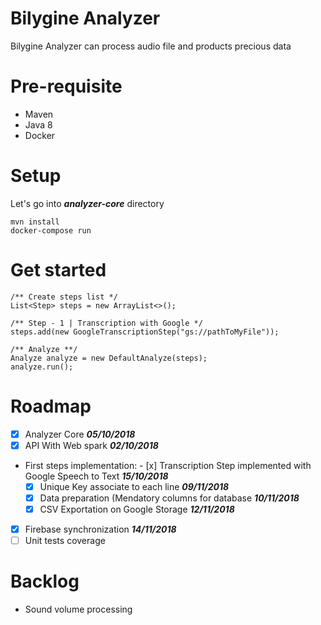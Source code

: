 # Bilygine Analyzer

Bilygine Analyzer can process audio file and products precious data 

# Pre-requisite

- Maven
- Java 8
- Docker

# Setup
Let's go into ***analyzer-core*** directory

    mvn install
    docker-compose run

# Get started

    /** Create steps list */  
    List<Step> steps = new ArrayList<>();
      
    /** Step - 1 | Transcription with Google */  
    steps.add(new GoogleTranscriptionStep("gs://pathToMyFile"));  
      
    /** Analyze **/  
    Analyze analyze = new DefaultAnalyze(steps);  
    analyze.run();
# Roadmap

 - [x] Analyzer Core ***05/10/2018***
 - [x] API With Web spark ***02/10/2018***
 - First steps implementation:	 - [x] Transcription Step implemented with Google Speech to Text ***15/10/2018***
	 - [x] Unique Key associate to each line ***09/11/2018***
	 - [x] Data preparation (Mendatory columns for database ***10/11/2018***
	 - [x] CSV Exportation on Google Storage ***12/11/2018***
 - [x] Firebase synchronization ***14/11/2018***
 - [ ] Unit tests coverage

# Backlog
 - Sound volume processing
